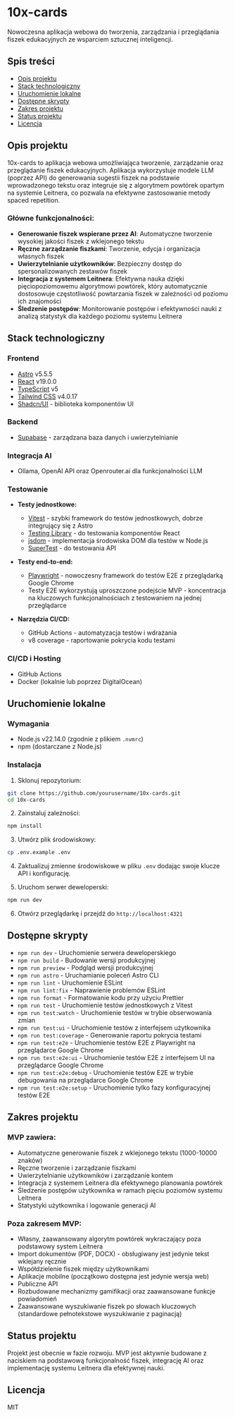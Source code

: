 # 10x-cards

Nowoczesna aplikacja webowa do tworzenia, zarządzania i przeglądania fiszek edukacyjnych ze wsparciem sztucznej inteligencji.

## Spis treści

- [Opis projektu](#opis-projektu)
- [Stack technologiczny](#stack-technologiczny)
- [Uruchomienie lokalne](#uruchomienie-lokalne)
- [Dostępne skrypty](#dostępne-skrypty)
- [Zakres projektu](#zakres-projektu)
- [Status projektu](#status-projektu)
- [Licencja](#licencja)

## Opis projektu

10x-cards to aplikacja webowa umożliwiająca tworzenie, zarządzanie oraz przeglądanie fiszek edukacyjnych. Aplikacja wykorzystuje modele LLM (poprzez API) do generowania sugestii fiszek na podstawie wprowadzonego tekstu oraz integruje się z algorytmem powtórek opartym na systemie Leitnera, co pozwala na efektywne zastosowanie metody spaced repetition.

### Główne funkcjonalności:

- **Generowanie fiszek wspierane przez AI**: Automatyczne tworzenie wysokiej jakości fiszek z wklejonego tekstu
- **Ręczne zarządzanie fiszkami**: Tworzenie, edycja i organizacja własnych fiszek
- **Uwierzytelnianie użytkowników**: Bezpieczny dostęp do spersonalizowanych zestawów fiszek
- **Integracja z systemem Leitnera**: Efektywna nauka dzięki pięciopoziomowemu algorytmowi powtórek, który automatycznie dostosowuje częstotliwość powtarzania fiszek w zależności od poziomu ich znajomości
- **Śledzenie postępów**: Monitorowanie postępów i efektywności nauki z analizą statystyk dla każdego poziomu systemu Leitnera

## Stack technologiczny

### Frontend

- [Astro](https://astro.build/) v5.5.5
- [React](https://react.dev/) v19.0.0
- [TypeScript](https://www.typescriptlang.org/) v5
- [Tailwind CSS](https://tailwindcss.com/) v4.0.17
- [Shadcn/UI](https://ui.shadcn.com/) - biblioteka komponentów UI

### Backend

- [Supabase](https://supabase.com/) - zarządzana baza danych i uwierzytelnianie

### Integracja AI

- Ollama, OpenAI API oraz Openrouter.ai dla funkcjonalności LLM

### Testowanie

- **Testy jednostkowe:**

  - [Vitest](https://vitest.dev/) - szybki framework do testów jednostkowych, dobrze integrujący się z Astro
  - [Testing Library](https://testing-library.com/) - do testowania komponentów React
  - [jsdom](https://github.com/jsdom/jsdom) - implementacja środowiska DOM dla testów w Node.js
  - [SuperTest](https://github.com/visionmedia/supertest) - do testowania API

- **Testy end-to-end:**

  - [Playwright](https://playwright.dev/) - nowoczesny framework do testów E2E z przeglądarką Google Chrome
  - Testy E2E wykorzystują uproszczone podejście MVP - koncentracja na kluczowych funkcjonalnościach z testowaniem na jednej przeglądarce

- **Narzędzia CI/CD:**
  - GitHub Actions - automatyzacja testów i wdrażania
  - v8 coverage - raportowanie pokrycia kodu testami

### CI/CD i Hosting

- GitHub Actions
- Docker (lokalnie lub poprzez DigitalOcean)

## Uruchomienie lokalne

### Wymagania

- Node.js v22.14.0 (zgodnie z plikiem `.nvmrc`)
- npm (dostarczane z Node.js)

### Instalacja

1. Sklonuj repozytorium:

```bash
git clone https://github.com/yourusername/10x-cards.git
cd 10x-cards
```

2. Zainstaluj zależności:

```bash
npm install
```

3. Utwórz plik środowiskowy:

```bash
cp .env.example .env
```

4. Zaktualizuj zmienne środowiskowe w pliku `.env` dodając swoje klucze API i konfigurację.

5. Uruchom serwer deweloperski:

```bash
npm run dev
```

6. Otwórz przeglądarkę i przejdź do `http://localhost:4321`

## Dostępne skrypty

- `npm run dev` - Uruchomienie serwera deweloperskiego
- `npm run build` - Budowanie wersji produkcyjnej
- `npm run preview` - Podgląd wersji produkcyjnej
- `npm run astro` - Uruchamianie poleceń Astro CLI
- `npm run lint` - Uruchomienie ESLint
- `npm run lint:fix` - Naprawienie problemów ESLint
- `npm run format` - Formatowanie kodu przy użyciu Prettier
- `npm run test` - Uruchomienie testów jednostkowych z Vitest
- `npm run test:watch` - Uruchomienie testów w trybie obserwowania zmian
- `npm run test:ui` - Uruchomienie testów z interfejsem użytkownika
- `npm run test:coverage` - Generowanie raportu pokrycia testami
- `npm run test:e2e` - Uruchomienie testów E2E z Playwright na przeglądarce Google Chrome
- `npm run test:e2e:ui` - Uruchomienie testów E2E z interfejsem UI na przeglądarce Google Chrome
- `npm run test:e2e:debug` - Uruchomienie testów E2E w trybie debugowania na przeglądarce Google Chrome
- `npm run test:e2e:setup` - Uruchomienie tylko fazy konfiguracyjnej testów E2E

## Zakres projektu

### MVP zawiera:

- Automatyczne generowanie fiszek z wklejonego tekstu (1000-10000 znaków)
- Ręczne tworzenie i zarządzanie fiszkami
- Uwierzytelnianie użytkowników i zarządzanie kontem
- Integracja z systemem Leitnera dla efektywnego planowania powtórek
- Śledzenie postępów użytkownika w ramach pięciu poziomów systemu Leitnera
- Statystyki użytkownika i logowanie generacji AI

### Poza zakresem MVP:

- Własny, zaawansowany algorytm powtórek wykraczający poza podstawowy system Leitnera
- Import dokumentów (PDF, DOCX) - obsługiwany jest jedynie tekst wklejany ręcznie
- Współdzielenie fiszek między użytkownikami
- Aplikacje mobilne (początkowo dostępna jest jedynie wersja web)
- Publiczne API
- Rozbudowane mechanizmy gamifikacji oraz zaawansowane funkcje powiadomień
- Zaawansowane wyszukiwanie fiszek po słowach kluczowych (standardowe pełnotekstowe wyszukiwanie z paginacją)

## Status projektu

Projekt jest obecnie w fazie rozwoju. MVP jest aktywnie budowane z naciskiem na podstawową funkcjonalność fiszek, integrację AI oraz implementację systemu Leitnera dla efektywnej nauki.

## Licencja

MIT
